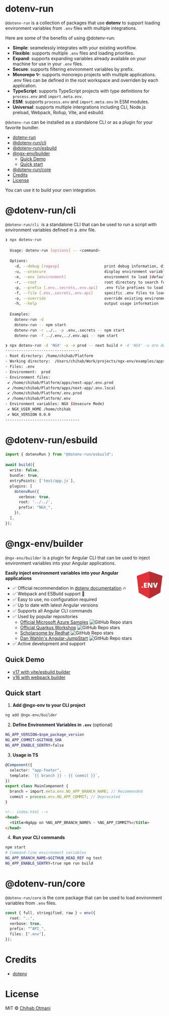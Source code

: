 # dotenv-run

`@dotenv-run` is a collection of packages that use **dotenv** to support loading environment variables from `.env` files with multiple integrations.

Here are some of the benefits of using @dotenv-run:

- **Simple**: seamelessly integrates with your existing workflow.
- **Flexible**: supports multiple `.env` files and loading priorities.
- **Expand**: supports expanding variables already available on your machine for use in your `.env` files.
- **Secure**: supports filtering environment variables by prefix.
- **Monorepo ✨**: supports monorepo projects with multiple applications. .env files can be defined in the root workspace and overriden by each application.
- **TypeScript**: supports TypeScript projects with type definitions for `process.env` and `import.meta.env`.
- **ESM**: supports `process.env` and `import.meta.env` in ESM modules.
- **Universal**: supports multiple intergrations including CLI, Node.js preload, Webpack, Rollup, Vite, and esbuild.

`@dotenv-run` can be installed as a standalone CLI or as a plugin for your favorite bundler.

- [dotenv-run](#dotenv-run)
- [@dotenv-run/cli](#dotenv-runcli)
- [@dotenv-run/esbuild](#dotenv-runesbuild)
- [@ngx-env/builder](#ngx-envbuilder)
  - [Quick Demo](#quick-demo)
  - [Quick start](#quick-start)
- [@dotenv-run/core](#dotenv-runcore)
- [Credits](#credits)
- [License](#license)

You can use it to build your own integration.

# @dotenv-run/cli

`@dotenv-run/cli `is a standalone CLI that can be used to run a script with environment variables defined in a .env file.

```sh
❯ npx dotenv-run

  Usage: dotenv-run [options] -- <command>
  
  Options:
    -d, --debug [regexp]                    print debug information, display environment variables filtered by regexp if provided
    -u, --unsecure                          display environment variables in debug information (default: false)
    -e, --env [environment]                 environment to load (default: NODE_ENV)
    -r, --root                              root directory to search for .env files, defaults to current working directory
    -p, --prefix [.env,.secrets,.env.api]   .env file prefixes to load (default: .env)
    -f, --file [.env,.secrets,.env.api]     specific .env files to load (default: .env, incompatible with root and prefix options)
    -o, --override                          override existing environment variables (default: false)
    -h, --help                              output usage information
    
  Examples:
    dotenv-run -d
    dotenv-run -- npm start
    dotenv-run -r ../.. -p .env,.secrets -- npm start
    dotenv-run -f ../.env,../.env.api -- npm start
```

```sh
❯ npx dotenv-run -d 'NGX' -u -e prod -- next build # -d 'NGX' -u are debug options
---------------------------------
- Root directory: /home/chihab/Platform
- Working directory:  /Users/chihab/Work/projects/ngx-env/examples/apps/next-app
- Files: .env
- Environment:  prod
- Environment files:
 ✔ /home/chihab/Platform/apps/next-app/.env.prod
 ✔ /home/chihab/Platform/apps/next-app/.env.local
 ✔ /home/chihab/Platform/.env.prod
 ✔ /home/chihab/Platform/.env
- Environment variables: NGX (Unsecure Mode)
 ✔ NGX_USER_HOME /home/chihab
 ✔ NGX_VERSION 0.0.0
---------------------------------
```

# @dotenv-run/esbuild

```ts
import { dotenvRun } from "@dotenv-run/esbuild";

await build({
  write: false,
  bundle: true,
  entryPoints: [`test/app.js`],
  plugins: [
    dotenvRun({
      verbose: true,
      root: '../../',
      prefix: "NGX_",
    }),
  ],
});
```

# @ngx-env/builder

`@ngx-env/builder` is a plugin for Angular CLI that can be used to inject environment variables into your Angular applications.

<img src="https://raw.githubusercontent.com/chihab/dotenv-run/main/packages/angular/logo.png" alt="@ngx-env/builder" width="90px" align="right" />

**Easily inject environment variables into your Angular applications**

- ✅ Official recommendation in [dotenv documentation](https://www.dotenv.org/docs/frameworks/angular/vercel) 🔥
- ✅ Webpack and ESBuild support 🚀
- ✅ Easy to use, no configuration required
- ✅ Up to date with latest Angular versions
- ✅ Supports all Angular CLI commands
- ✅ Used by popular repositories
  - [Official Microsoft Azure Samples](https://github.com/Azure-Samples/contoso-real-estate) ![GitHub Repo stars](https://img.shields.io/github/stars/Azure-Samples/contoso-real-estate)
  - [Official Quarkus Workshop](https://github.com/quarkusio/quarkus-workshops) ![GitHub Repo stars](https://img.shields.io/github/stars/quarkusio/quarkus-workshops)
  - [Scholarsome by Redhat](https://github.com/hwgilbert16/scholarsome) ![GitHub Repo stars](https://img.shields.io/github/stars/hwgilbert16/scholarsome)
  - [Dan Wahlin's Angular-JumpStart](https://github.com/DanWahlin/Angular-JumpStart) ![GitHub Repo stars](https://img.shields.io/github/stars/DanWahlin/Angular-JumpStart)
- ✅ Active development and support

## Quick Demo

- [v17 with vite/esbuild builder](https://stackblitz.com/edit/ngx-env-3ey8js?file=src%2Fapp.component.ts)
- [v16 with webpack builder](https://stackblitz.com/edit/ngx-env?file=src%2Fapp.component.ts)

## Quick start

1. **Add @ngx-env to your CLI project**

```sh
ng add @ngx-env/builder
```

2. **Define Environment Variables in `.env`** (optional)

```sh
NG_APP_VERSION=$npm_package_version
NG_APP_COMMIT=$GITHUB_SHA
NG_APP_ENABLE_SENTRY=false
```

3. **Usage in TS**

```ts
@Component({
  selector: "app-footer",
  template: `{{ branch }} - {{ commit }}`,
})
export class MainComponent {
  branch = import.meta.env.NG_APP_BRANCH_NAME; // Recommended
  commit = process.env.NG_APP_COMMIT; // Deprecated
}
```

```html
<!-- index.html -->
<head>
  <title>NgApp on %NG_APP_BRANCH_NAME% - %NG_APP_COMMIT%</title>
</head>
```

4. **Run your CLI commands**

```sh
npm start
# Command-line environment variables
NG_APP_BRANCH_NAME=$GITHUB_HEAD_REF ng test
NG_APP_ENABLE_SENTRY=true npm run build
```

# @dotenv-run/core

`@dotenv-run/core` is the core package that can be used to load environment variables from `.env` files.

```ts
const { full, stringified, raw } = env({
  root: "..",
  verbose: true,
  prefix: "^API_",
  files: [".env"],
});
```

# Credits

- [dotenv](https://github.com/motdotla/dotenv)

# License

MIT © [Chihab Otmani](https://twitter.com/chihabotmani)
